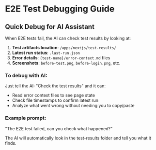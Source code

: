 # E2E Test Debugging Guide

## Quick Debug for AI Assistant

When E2E tests fail, the AI can check test results by looking at:

1. **Test artifacts location**: `/apps/nextjs/test-results/`
2. **Latest run status**: `.last-run.json`
3. **Error details**: `{test-name}/error-context.md` files
4. **Screenshots**: `before-test.png`, `before-login.png`, etc.

### To debug with AI:

Just tell the AI: "Check the test results" and it can:

- Read error context files to see page state
- Check file timestamps to confirm latest run
- Analyze what went wrong without needing you to copy/paste

### Example prompt:

"The E2E test failed, can you check what happened?"

The AI will automatically look in the test-results folder and tell you what it finds.
